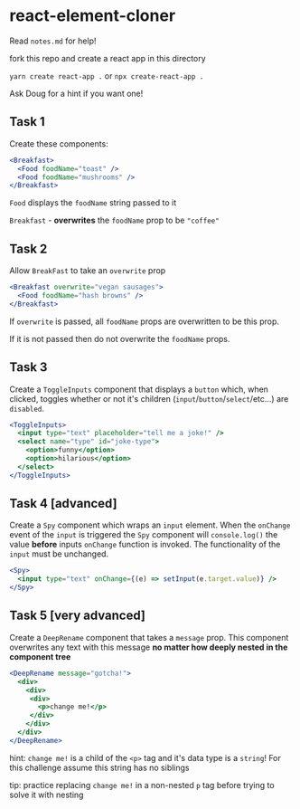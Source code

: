 # react-element-cloner

Read `notes.md` for help!

fork this repo and create a react app in this directory 

`yarn create react-app .` or `npx create-react-app .`

Ask Doug for a hint if you want one!

## Task 1

Create these components:

```jsx
<Breakfast>
  <Food foodName="toast" />
  <Food foodName="mushrooms" />
</Breakfast>
```

`Food` displays the `foodName` string passed to it

`Breakfast` - **overwrites** the `foodName` prop to be `"coffee"`

## Task 2

Allow `BreakFast` to take an `overwrite` prop

```jsx
<Breakfast overwrite="vegan sausages">
  <Food foodName="hash browns" />
</Breakfast>
```

If `overwrite` is passed, all `foodName` props are overwritten to be this prop. 

If it is not passed then do not overwrite the `foodName` props.

## Task 3

Create a `ToggleInputs` component that displays a `button` which, when clicked, toggles whether or not it's children (`input`/`button`/`select`/etc...) are `disabled`.

```jsx
<ToggleInputs>
  <input type="text" placeholder="tell me a joke!" />
  <select name="type" id="joke-type">
    <option>funny</option>
    <option>hilarious</option>
  </select>
</ToggleInputs>
```

## Task 4 [advanced]

Create a `Spy` component which wraps an `input` element. 
When the `onChange` event of the `input` is triggered the `Spy` component will `console.log()` the value **before** inputs `onChange` function is invoked. The functionality of the `input` must be unchanged.

```jsx
<Spy>
  <input type="text" onChange={(e) => setInput(e.target.value)} />
</Spy>
```


## Task 5 [very advanced]

Create a `DeepRename` component that takes a `message` prop. This component overwrites any text with this message **no matter how deeply nested in the component tree**

```jsx
<DeepRename message="gotcha!">
  <div>
    <div>
     <div>
       <p>change me!</p>
     </div>
    </div>
  </div>
</DeepRename>
```
hint: `change me!` is a child of the `<p>` tag and it's data type is a `string`! For this challenge assume this string has no siblings

tip: practice replacing `change me!` in a non-nested `p` tag before trying to solve it with nesting
